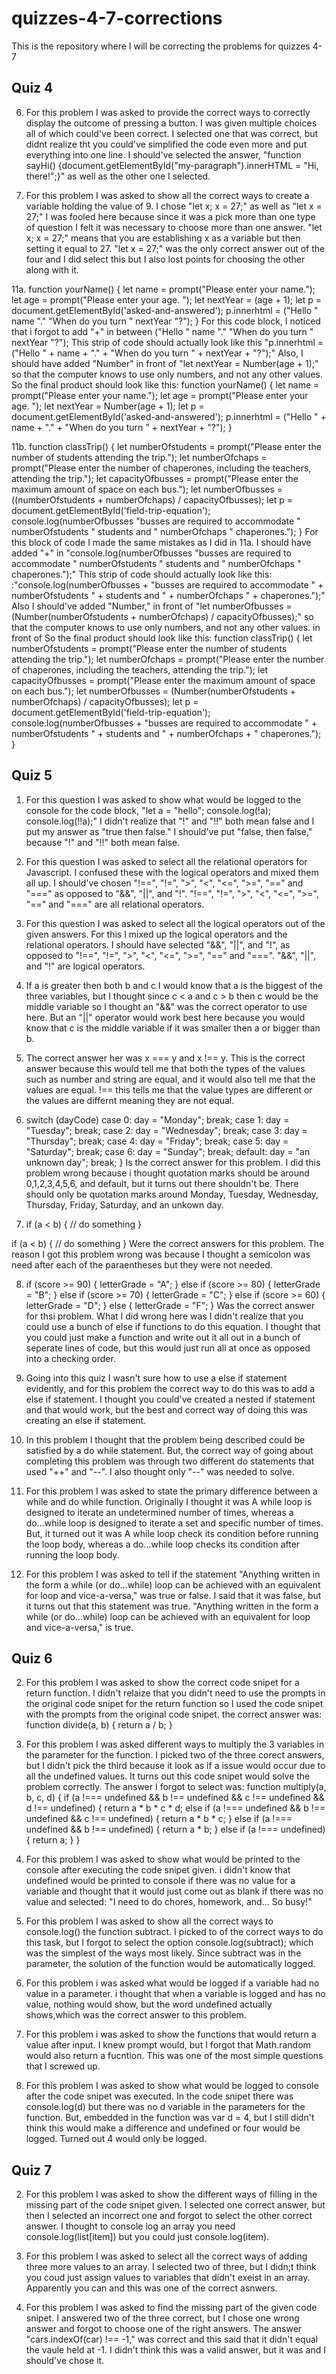 # quizzes-4-7-corrections

This is the repository where I will be correcting the problems for quizzes 4-7

## Quiz 4

06. For this problem I was asked to provide the correct ways to correctly display the outcome of pressing a button. I was given multiple choices all of which could've been correct. I selected one that was correct, but didnt realize tht you could've simplified the code even more and put everything into one line. I should've selected the answer, "function sayHi() {document.getElementById("my-paragraph").innerHTML = "Hi, there!";}" as well as the other one I selected. 

09. For this problem I was asked to  show all the correct ways to create a variable holding the value of 9. I chose "let x; x = 27;" as well as "let x = 27;" I was fooled here because since it was a pick more than one type of question I felt it was necessary to choose more than one answer. "let x; x = 27;" means that you are establishing x as a variable but then setting it equal to 27. "let x = 27;" was the only correct answer out of the four and I did select this but I also lost points for choosing the other along with it. 
 
11a.  function yourName() {
  let name = prompt("Please enter your name.");
  let age = prompt("Please enter your age. ");
  let nextYear = (age + 1);
  let p = document.getElementById('asked-and-answered');
  p.innerhtml = ("Hello " name "." "When do you turn " nextYear "?");
}
For this code block, I noticed that i forgot to add "+" in between ("Hello " name "." "When do you turn " nextYear "?"); This strip of code should actually look like this "p.innerhtml = ("Hello " + name + "." + "When do you turn " + nextYear + "?");" Also, I should have added "Number" in front of "let nextYear = Number(age + 1);" so that the computer knows to use only numbers, and not any other values.  So the final product should look like this: 
function yourName() {
  let name = prompt("Please enter your name.");
  let age = prompt("Please enter your age. ");
  let nextYear = Number(age + 1);
  let p = document.getElementById('asked-and-answered');
  p.innerhtml = ("Hello " + name + "." + "When do you turn " + nextYear + "?");
}

11b. function classTrip() {
  let numberOfstudents = prompt("Please enter the number of students attending the trip.");
  let numberOfchaps = prompt("Please enter the number of chaperones, including the teachers, attending the trip.");
  let capacityOfbusses = prompt("Please enter the maximum amount of space on each bus.");
  let numberOfbusses = ((numberOfstudents + numberOfchaps) / capacityOfbusses);
  let p = document.getElementById('field-trip-equation');
  console.log(numberOfbusses "busses are required to accommodate " numberOfstudents " students and " numberOfchaps " chaperones.");
}
For this block of code I made the same mistakes as I did in 11a. I should have added "+" in "console.log(numberOfbusses "busses are required to accommodate " numberOfstudents " students and " numberOfchaps " chaperones.");" This strip of code should actually look like this: :"console.log(numberOfbusses + "busses are required to accommodate " + numberOfstudents " + students and " + numberOfchaps " + chaperones.");" Also I should've added "Number," in front of "let numberOfbusses = (Number(numberOfstudents + numberOfchaps) / capacityOfbusses);" so that the computer knows to use only numbers, and not any other values. in front of  So the final product should look like this: 
function classTrip() {
  let numberOfstudents = prompt("Please enter the number of students attending the trip.");
  let numberOfchaps = prompt("Please enter the number of chaperones, including the teachers, attending the trip.");
  let capacityOfbusses = prompt("Please enter the maximum amount of space on each bus.");
  let numberOfbusses = (Number(numberOfstudents + numberOfchaps) / capacityOfbusses);
  let p = document.getElementById('field-trip-equation');
  console.log(numberOfbusses + "busses are required to accommodate " + numberOfstudents " + students and " + numberOfchaps + " chaperones.");
}

## Quiz 5

01. For this question I was asked to show what would be logged to the console for the code block,
"let a = "hello";
console.log(!a);
console.log(!!a);"
I didn't realize that "!" and "!!" both mean false and I put my answer as "true then false." I should've put "false, then false," because "!" and "!!" both mean false. 

02. For this question I was asked to select all the relational operators for Javascript. I confused these with the logical operators and mixed them all up. I should've chosen "!==", "!=", ">", "<", "<=", ">=", "==" and "===" as opposed to "&&", "||", and "!". 
"!==", "!=", ">", "<", "<=", ">=", "==" and "===" are all relational operators. 

03. For this question I was asked to select all the logical operators out of the given answers. For this I mixed up the logical operators and the relational operators. I should have selected "&&", "||", and "!", as opposed to "!==", "!=", ">", "<", "<=", ">=", "==" and "===". "&&", "||", and "!" are logical operators. 

04. If a is greater then both b and c I would know that a is the biggest of the three variables, but I thought since c < a and c > b then c would be the middle variable so I thought an "&&" was the correct operator to use here. But an "||" operator would work best here because you would know that c is the middle variable if it was smaller then a or bigger than b.

05. The correct answer her was x === y and x !== y. This is the correct answer because this would tell me that both the types of the values such as number and string are equal, and it would also tell me that the values are equal. !== this tells me that the value types are different or the values are differnt meaning they are not equal. 

06. switch (dayCode)
   case 0: day = "Monday"; break;
   case 1: day = "Tuesday"; break;
   case 2: day = "Wednesday"; break;
   case 3: day = "Thursday"; break;
   case 4: day = "Friday"; break;
   case 5: day = "Saturday"; break;
   case 6: day = "Sunday"; break;
   default: day = "an unknown day"; break;
}
Is the correct answer for this problem. I did this problem wrong because i thought quotation marks should be around 0,1,2,3,4,5,6, and default, but it turns out there shouldn't be. There should only be quotation marks around Monday, Tuesday, Wednesday, Thursday, Friday, Saturday, and an unkown day.

07. if (a < b)
{
    // do something
}

if (a < b) {
    // do something
} 
Were the correct answers for this problem. The reason I got this problem wrong was because I thought a semicolon was need after each of the paraentheses but they were not needed. 

08. if (score >= 90) {
    letterGrade = "A";
} else if (score >= 80) {
    letterGrade = "B";
} else if (score >= 70) {
    letterGrade = "C";
} else if (score >= 60) {
    letterGrade = "D";
} else {
    letterGrade = "F";
} 
Was the correct answer for thsi problem. What I did wrong here was I didn't realize that you could use a bunch of else if functions to do this equation. I thought that you could just make a function and write out it all out in a bunch of seperate lines of code, but this would just run all at once as opposed into a checking order.

09. Going into this quiz I wasn't sure how to use a else if statement evidently, and for this problem the correct way to do this was to add a else if statement. I thought you could've created a nested if statement and that would work, but the best and correct way of doing this was creating an else if statement. 

12. In this problem I thought that the problem being described could be satisfied by a do while statement. But, the correct way of going about completing this problem was through two different do statements that used "++" and "--". I also thought only "--" was needed to solve. 

13. For this problem I was asked to state the primary difference between a while and do while function. Originally I thought it was A while loop is designed to iterate an undetermined number of times, whereas a do...while loop is designed to iterate a set and specific number of times. But, it turned out it was A while loop check its condition before running the loop body, whereas a do...while loop checks its condition after running the loop body.

14. For this problem I was asked to tell if the statement "Anything written in the form a while (or do...while) loop can be achieved with an equivalent for loop and vice-a-versa," was true or false. I said that it was false, but it turns out that this statement was true. "Anything written in the form a while (or do...while) loop can be achieved with an equivalent for loop and vice-a-versa," is true. 

## Quiz 6

02. For this problem I was asked to show the correct code snipet for a return function. I didn't relaize that you didn't need to use the prompts in the original code snipet for the return function so I used the code snipet with the prompts from the original code snipet. the correct answer was:
function divide(a, b) {
    return a / b;
}

03. For this problem I was asked different ways to multiply the 3 variables in the parameter for the function. I picked two of the three corect answers, but I didn't pick the third because it look as if a issue would occur due to all the undefined values. It turns out this code snipet would solve the problem correctly. The answer I forgot to select was: 
function multiply(a, b, c, d) {
    if (a !=== undefined && b !== undefined && c !== undefined && d !== undefined) {
        return a * b * c * d;
    else if (a !=== undefined && b !== undefined && c !== undefined) {
        return a * b * c;
    } else if (a !=== undefined && b !== undefined) {
        return a * b;
    } else if (a !=== undefined) {
        return a;
    }
}

06. For this problem I was asked to show what would be printed to the console after executing the code snipet given. i didn't know that undefined would be printed to console if there was no value for a variable and thought that it would just come out as blank if there was no value and selected: "I need to do chores, homework, and... So busy!"

08. For this problem I was asked to show all the correct ways to console.log() the function subtract. I picked to of the correct ways to do this task, but I forgot to select the option console.log(subtract); which was the simplest of the ways most likely. Since subtract was in the parameter, the solution of the function would be automatically logged.

09. For this problem i was asked what would be logged if a variable had no value in a parameter. i thought that when a variable is logged and has no value, nothing would show, but the word undefined actually shows,which was the correct answer to this problem. 

10. For this problem i was asked to show the functions that would return a value after input. I knew prompt would, but I forgot that Math.random would also return a fucntion. This was one of the most simple questions that I screwed up. 

12. For this problem I was asked to show what would be logged to console after the code snipet was executed. In the code snipet there was console.log(d) but there was no d variable in the parameters for the function. But, embedded in the function was var d = 4, but I still  didn't think this would make a difference and undefined or four would be logged. Turned out 4 would only be logged. 

## Quiz 7

02. For this problem I was asked to show the different ways of filling in the missing part of the code snipet given. I selected one correct answer, but then I selected an incorrect one and forgot to select the other correct answer. I thought to console log an array you need console.log(list[item]) but you could just console.log(item).

05. For this problem I was asked to select all the correct ways of adding three more values to an array. I selected two of three, but I didn;t think you coud just assign values to variables that didn't exeist in an array. Apparently you can and this was one of the correct asnwers. 

06. For this problem I was asked to find the missing part of the given code snipet. I answered two of the three correct, but I chose one wrong answer and forgot to choose one of the right answers. The answer "cars.indexOf(car) !== -1," was correct and this said that it didn't equal the vaule held at -1. I didn't think this was a valid answer, but it was and I should've chose it. 

